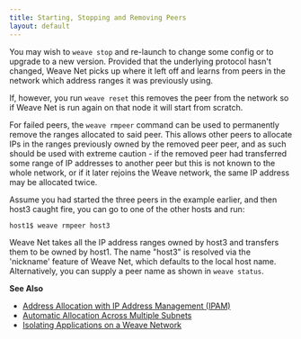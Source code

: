 ```yaml
---
title: Starting, Stopping and Removing Peers
layout: default
---
```



You may wish to `weave stop` and re-launch to change some config or to
upgrade to a new version. Provided that the underlying protocol hasn't
changed, Weave Net picks up where it left off and learns from peers in the
network which address ranges it was previously using. 

If, however, you run `weave reset` this removes the peer from the network so
if Weave Net is run again on that node it will start from scratch.

For failed peers, the `weave rmpeer` command can be used to
permanently remove the ranges allocated to said peer.  This allows
other peers to allocate IPs in the ranges previously owned by the removed peer
peer, and as such should be used with extreme caution - if the removed
peer had transferred some range of IP addresses to another peer but
this is not known to the whole network, or if it later rejoins
the Weave network, the same IP address may be allocated twice.

Assume you had started the three peers in the example earlier, and
then host3 caught fire, you can go to one of the other hosts and run:

    host1$ weave rmpeer host3

Weave Net takes all the IP address ranges owned by host3 and transfers
them to be owned by host1. The name "host3" is resolved via the
'nickname' feature of Weave Net, which defaults to the local host
name. Alternatively, you can supply a peer name as shown in `weave
status`.

**See Also**

 * [Address Allocation with IP Address Management (IPAM)](/site/ipam/overview-init-ipam.md)
 * [Automatic Allocation Across Multiple Subnets](/site/ipam/allocation-multi-ipam.md)
 * [Isolating Applications on a Weave Network](/site/using-weave/isolating-applications.md)
 